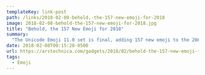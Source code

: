 ```yaml
---
templateKey: link-post
path: /links/2018-02-08-behold,-the-157-new-emoji-for-2018
image: 2018-02-08-behold-the-157-new-emoji-for-2018.jpg
title: "Behold, the 157 New Emoji for 2018"
summary:
  "The Unicode Emoji 11.0 set is final, adding 157 new emoji to the 2666 we previously had. While we have not yet seen how these will be drawn by Apple, Google, Microsoft, Facebook, and other vendors, Emojipedia has whipped up a set of sample emoji to present an idea of what they might look like."
date: 2018-02-08T00:15:28-0500
url: https://arstechnica.com/gadgets/2018/02/behold-the-157-new-emoji-for-2018/
tags:
  - Emoji
---
```


